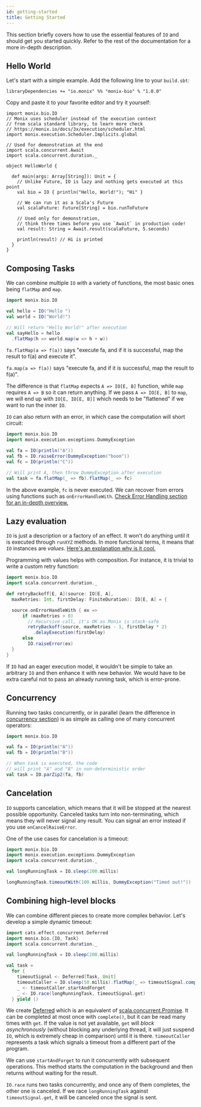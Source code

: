 ```yaml
---
id: getting-started
title: Getting Started
---
```


This section briefly covers how to use the essential features of `IO` and should get you started quickly.
Refer to the rest of the documentation for a more in-depth description.

## Hello World

Let's start with a simple example.
Add the following line to your `build.sbt`:

```
libraryDependencies += "io.monix" %% "monix-bio" % "1.0.0"
```

Copy and paste it to your favorite editor and try it yourself:

```mdoc scala:silent
import monix.bio.IO
// Monix uses scheduler instead of the execution context
// from scala standard library, to learn more check
// https://monix.io/docs/3x/execution/scheduler.html
import monix.execution.Scheduler.Implicits.global

// Used for demonstration at the end
import scala.concurrent.Await
import scala.concurrent.duration._

object HelloWorld {

  def main(args: Array[String]): Unit = {
    // Unlike Future, IO is lazy and nothing gets executed at this point
    val bio = IO { println("Hello, World!"); "Hi" }
    
    // We can run it as a Scala's Future
    val scalaFuture: Future[String] = bio.runToFuture

    // Used only for demonstration, 
    // think three times before you use `Await` in production code!
    val result: String = Await.result(scalaFuture, 5.seconds)

    println(result) // Hi is printed
  }
}
```

## Composing Tasks

We can combine multiple `IO` with a variety of functions, the most basic ones being `flatMap` and `map`.

```scala mdoc:silent
import monix.bio.IO

val hello = IO("Hello ")
val world = IO("World!")

// Will return "Hello World!" after execution
val sayHello = hello
  .flatMap(h => world.map(w => h + w))
```

`fa.flatMap(a => f(a))` says "execute fa, and if it is successful, map the result to f(a) and execute it".

`fa.map(a => f(a))` says "execute fa, and if it is successful, map the result to f(a)".

The difference is that `flatMap` expects `A => IO[E, B]` function, while `map` requires `A => B` so it can return anything.
If we pass `A => IO[E, B]` to `map`, we will end up with `IO[E, IO[E, B]]` which needs to be "flattened" if we want to run the inner `IO`.

`IO` can also return with an error, in which case the computation will short circuit:

```scala mdoc:silent
import monix.bio.IO
import monix.execution.exceptions.DummyException

val fa = IO(println("A"))
val fb = IO.raiseError(DummyException("boom"))
val fc = IO(println("C"))

// Will print A, then throw DummyException after execution
val task = fa.flatMap(_ => fb).flatMap(_ => fc)
```

In the above example, `fc` is never executed. 
We can recover from errors using functions such as `onErrorHandleWith`.
[Check Error Handling section for an in-depth overview.](error-handling)

## Lazy evaluation

`IO` is just a description or a factory of an effect. 
It won't do anything until it is executed through `runXYZ` methods.
In more functional terms, it means that `IO` instances are *values*.
[Here's an explanation why is it cool.](https://www.reddit.com/r/scala/comments/8ygjcq/can_someone_explain_to_me_the_benefits_of_io/e2jfp9b/)

Programming with values helps with composition.
For instance, it is trivial to write a custom retry function:

```scala mdoc:silent:reset
import monix.bio.IO
import scala.concurrent.duration._

def retryBackoff[E, A](source: IO[E, A],
  maxRetries: Int, firstDelay: FiniteDuration): IO[E, A] = {

  source.onErrorHandleWith { ex =>
      if (maxRetries > 0)
        // Recursive call, it's OK as Monix is stack-safe
        retryBackoff(source, maxRetries - 1, firstDelay * 2)
          .delayExecution(firstDelay)
      else
        IO.raiseError(ex)
  }
}
```

If `IO` had an eager execution model, it wouldn't be simple to take an arbitrary `IO` and then enhance it with new behavior.
We would have to be extra careful not to pass an already running task, which is error-prone.

## Concurrency

Running two tasks concurrently, or in parallel (learn the difference in [concurrency section](concurrency)) is as simple as calling one of many concurrent operators:

```scala mdoc:silent:reset
import monix.bio.IO

val fa = IO(println("A"))
val fb = IO(println("B"))

// When task is executed, the code 
// will print "A" and "B" in non-deterministic order
val task = IO.parZip2(fa, fb)
```

## Cancelation

`IO` supports cancelation, which means that it will be stopped at the nearest possible opportunity.
Canceled tasks turn into non-terminating, which means they will never signal any result.
You can signal an error instead if you use `onCancelRaiseError`.

One of the use cases for cancelation is a timeout:

```scala mdoc:silent:reset
import monix.bio.IO
import monix.execution.exceptions.DummyException
import scala.concurrent.duration._

val longRunningTask = IO.sleep(200.millis)

longRunningTask.timeoutWith(100.millis, DummyException("Timed out!"))
```

## Combining high-level blocks

We can combine different pieces to create more complex behavior.
Let's develop a simple dynamic timeout:

```scala mdoc:silent:reset
import cats.effect.concurrent.Deferred
import monix.bio.{IO, Task}
import scala.concurrent.duration._

val longRunningTask = IO.sleep(200.millis)

val task =
  for {
    timeoutSignal <- Deferred[Task, Unit]
    timeoutCaller = IO.sleep(50.millis).flatMap(_ => timeoutSignal.complete(()))
    _ <- timeoutCaller.startAndForget
    _ <- IO.race(longRunningTask, timeoutSignal.get)
  } yield ()
```

We create [Deferred](https://typelevel.org/cats-effect/concurrency/deferred.html) which is an equivalent of [scala.concurrent.Promise](https://www.scala-lang.org/api/current/scala/concurrent/Promise.html).
It can be completed at most once with `complete()`, but it can be read many times with `get`. 
If the value is not yet available, `get` will *block asynchronously* (without blocking any underlying thread, it will just suspend `IO`, which is extremely cheap in comparison) until it is there.
`timeoutCaller` represents a task which signals a timeout from a different part of the program. 

We can use `startAndForget` to run it concurrently with subsequent operations.
This method starts the computation in the background and then returns without waiting for the result.

`IO.race` runs two tasks concurrently, and once any of them completes, the other one is canceled.
If we race `longRunningTask` against `timeoutSignal.get`, it will be canceled once the signal is sent.
